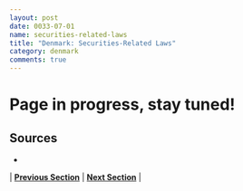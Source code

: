 ```yaml
---
layout: post
date: 0033-07-01
name: securities-related-laws
title: "Denmark: Securities-Related Laws"
category: denmark
comments: true
---
```


# Page in progress, stay tuned!

Sources 
--- 
- 


| **[Previous Section](https://neo-project.github.io/global-blockchain-compliance-hub//denmark/denmark-laws-token-sales.html)** | **[Next Section](https://neo-project.github.io/global-blockchain-compliance-hub//denmark/denmark-privacy-and-data-protection.html)** |
